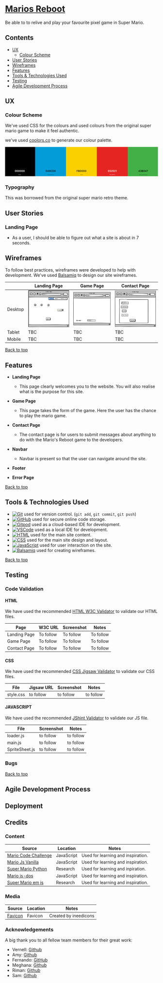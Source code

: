 # [Marios Reboot](https://vcgithubcode.github.io/retro-game/)

Be able to to relive and play your favourite pixel game in Super Mario.

## Contents

  - [UX](#ux)
    - [Colour Scheme](#colour-scheme)
  - [User Stories](#user-stories)
  - [Wireframes](#wireframes)
  - [Features](#features)
  - [Tools & Technologies Used](#tools--technologies-used)
  - [Testing](#testing)
  - [Agile Development Process](#agile-development-process)

## UX

### Colour Scheme

We've used CSS for the colours and used colours from the original super mario game to make it feel authentic.

we've used [coolors.co](https://coolors.co/000000-049cd8-fbd000-e52521-43b047) to generate our colour palette.

![Coolors Screenshot](/docs/readme_screenshots/coolors-screenshot.png)

### Typography

This was borrowed from the original super mario retro theme.

## User Stories

### Landing Page

- As a user, I should be able to figure out what a site is about in 7 seconds.

## Wireframes

To follow best practices, wireframes were developed to help with development.
We've used [Balsamiq](https://balsamiq.com/wireframes) to design our site wireframes.

|   | Landing Page | Game Page | Contact Page |
| --- | --- | --- | --- |
| Desktop | ![Landing Page Screenshot](/docs/wireframes/landing-page.png) | ![Game Page Screenshot](/docs/wireframes/game-page.png) | ![Contact Page Screenshot](/docs/wireframes/contact-page.png)|
| Tablet | TBC | TBC | TBC |
| Mobile | TBC | TBC | TBC |


[Back to top](#marios-reboot)

## Features

- **Landing Page**

  - This page clearly welcomes you to the website. You will also realise what is the purpose for this site.

- **Game Page**

  - This page takes the form of the game. Here the user has the chance to play the mario game.

- **Contact Page**

  - The contact page is for users to submit messages about anything to do with the Mario's Reboot game to the developers.

- **Navbar**

  - Navbar is present so that the user can navigate around the site.

- **Footer**

- **Error Page**

[Back to top](#marios-reboot)

## Tools & Technologies Used

- [![Git](https://img.shields.io/badge/Git-grey?logo=git&logoColor=F05032)](https://git-scm.com) used for version control. (`git add`, `git commit`, `git push`)
- [![GitHub](https://img.shields.io/badge/GitHub-grey?logo=github&logoColor=181717)](https://github.com) used for secure online code storage.
- [![Gitpod](https://img.shields.io/badge/Gitpod-grey?logo=gitpod&logoColor=FFAE33)](https://gitpod.io) used as a cloud-based IDE for development.
- [![VSCode](https://img.shields.io/badge/VSCode-grey?logo=htmx&logoColor=007ACC)](https://code.visualstudio.com) used as a local IDE for development.
- [![HTML](https://img.shields.io/badge/HTML-grey?logo=html5&logoColor=E34F26)](https://en.wikipedia.org/wiki/HTML) used for the main site content.
- [![CSS](https://img.shields.io/badge/CSS-grey?logo=css3&logoColor=1572B6)](https://en.wikipedia.org/wiki/CSS) used for the main site design and layout.
- [![JavaScript](https://img.shields.io/badge/JavaScript-grey?logo=javascript&logoColor=F7DF1E)](https://www.javascript.com) used for user interaction on the site.
- [![Balsamiq](https://img.shields.io/badge/Balsamiq-grey?logo=barmenia&logoColor=CE0908)](https://balsamiq.com/wireframes) used for creating wireframes.

[Back to top](#marios-reboot)

## Testing

### Code Validation

#### HTML

We have used the recommended [HTML W3C Validator](https://validator.w3.org) to validate our HTML files.

| Page | W3C URL | Screenshot | Notes |
| --- | --- | --- | --- |
| Landing Page | To follow | To follow | To follow |
| Game Page | To follow | To follow | To follow |
| Contact Page | To follow | To follow | To follow |


#### CSS

We have used the recommended [CSS Jigsaw Validator](https://jigsaw.w3.org/css-validator) to validate our CSS files.

| File | Jigsaw URL | Screenshot | Notes |
| --- | --- | --- | --- |
| style.css | to follow | to follow | to follow |

#### JAVASCRIPT

We have used the recommended [JShint Validator](https://jshint.com) to validate our JS file.

| File | Screenshot | Notes |
| --- | --- | --- |
| loader.js | to follow | to follow |
| main.js | to follow | to follow |
| SpriteSheet.js | to follow | to follow |

### Bugs

[Back to top](#marios-reboot)

## Agile Development Process

## Deployment

## Credits

### Content

| Source | Location | Notes |
| --- | --- | --- |
| [Mario Code Challenge](https://code.hatchxr.com/?step=7) | JavaScript | Used for learning and inspiration. |
| [Mario Js Vanilla](https://codepen.io/yananas/pen/xrjaGX) |JavaScript | Used for learning and inspiration. |
| [Super Mario Python](https://github.com/mx0c/super-mario-python?tab=readme-ov-file) | Research | Used for learning and inpiration. |
| [ Mario js-dos](https://js-dos.com/mario/) | JavaScript | Used for learning and inspiration. |
| [Super Mario em js](https://www.google.com/search?q=super+mario+em+js&rlz=1C1ONGR_enGB1059GB1059&oq=super+ma&gs_lcrp=EgZjaHJvbWUqCAgAEEUYJxg7MggIABBFGCcYOzIGCAEQRRg7Mg4IAhBFGCcYOxiABBiKBTISCAMQLhhDGNQCGLEDGIAEGIoFMhIIBBAuGEMY1AIYsQMYgAQYigUyEggFEC4YQxjUAhixAxiABBiKBTISCAYQLhhDGNQCGLEDGIAEGIoFMgYIBxBFGEDSAQkzMjUyajBqMTWoAgiwAgE&sourceid=chrome&ie=UTF-8) | Research | Used for learning and inspiration. |

### Media

| Source | Location | Notes |
| --- | --- | --- |
| [Favicon](https://www.favicon.cc/?action=icon&file_id=898422) | Favicon | Created by ineedicons |

### Acknowledgements

A big thank you to all fellow team members for their great work:

- Vernell: [Github](https://github.com/VCGithubCode)
- Amy: [Github](https://github.com/NorfolkTate)
- Fernando: [GitHub](https://github.com/Goncalves95)
- Meghana: [Github](https://github.com/Meghanarajvinakota)
- Riman: [Github]()
- Sam: [Github](https://github.com/sam2829)
